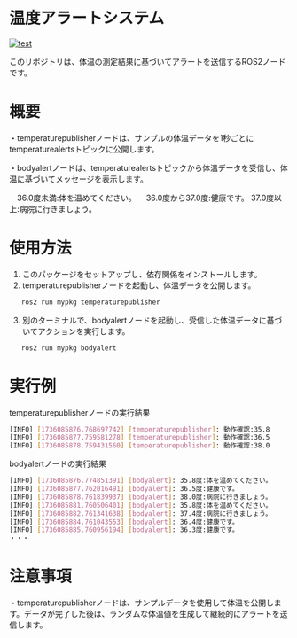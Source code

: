 # 温度アラートシステム

[![test](https://github.com/reo422/mypkg/actions/workflows/test.yml/badge.svg)](https://github.com/reo422/mypkg/actions/workflows/test.yml)

このリポジトリは、体温の測定結果に基づいてアラートを送信するROS2ノードです。

# 概要
・temperaturepublisherノードは、サンプルの体温データを1秒ごとにtemperaturealertsトピックに公開します。

・bodyalertノードは、temperaturealertsトピックから体温データを受信し、体温に基づいてメッセージを表示します。

　36.0度未満:体を温めてください。
　36.0度から37.0度:健康です。
  37.0度以上:病院に行きましょう。

# 使用方法
1. このパッケージをセットアップし、依存関係をインストールします。
2. temperaturepublisherノードを起動し、体温データを公開します。
```bash
   ros2 run mypkg temperaturepublisher
```
3. 別のターミナルで、bodyalertノードを起動し、受信した体温データに基づいてアクションを実行します。
```bash
   ros2 run mypkg bodyalert
```

# 実行例
temperaturepublisherノードの実行結果
```bash
[INFO] [1736085876.768697742] [temperaturepublisher]: 動作確認:35.8
[INFO] [1736085877.759581278] [temperaturepublisher]: 動作確認:36.5
[INFO] [1736085878.759431560] [temperaturepublisher]: 動作確認:38.0
```
bodyalertノードの実行結果
```bash
[INFO] [1736085876.774851391] [bodyalert]: 35.8度:体を温めてください。
[INFO] [1736085877.762016491] [bodyalert]: 36.5度:健康です。
[INFO] [1736085878.761839937] [bodyalert]: 38.0度:病院に行きましょう。
[INFO] [1736085881.760506401] [bodyalert]: 35.8度:体を温めてください。
[INFO] [1736085882.761341638] [bodyalert]: 37.4度:病院に行きましょう。
[INFO] [1736085884.761043553] [bodyalert]: 36.4度:健康です。
[INFO] [1736085885.760956194] [bodyalert]: 36.3度:健康です。
・・・
```
# 注意事項
・temperaturepublisherノードは、サンプルデータを使用して体温を公開します。データが完了した後は、ランダムな体温値を生成して継続的にアラートを送信します。
